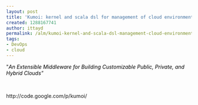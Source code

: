 ```yaml
---
layout: post
title: 'Kumoi: kernel and scala dsl for management of cloud environments'
created: 1288167741
author: ittayd
permalink: /alm/kumoi-kernel-and-scala-dsl-management-cloud-environments
tags:
- DevOps
- cloud
---
```

<p>&quot;<i><a style="text-decoration: none; color: rgb(0, 0, 0);" href="http://code.google.com/p/kumoi/" id="project_summary_link">An Extensible Middleware for Building Customizable Public, Private, and Hybrid Clouds</a>&quot;</i></p>
<p>&nbsp;</p>
<p>http://code.google.com/p/kumoi/</p>
